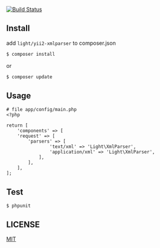 
[![Build Status](https://travis-ci.org/lichunqiang/yii2-xmlparser.svg)](http://travis-ci.org/lichunqiang/yii2-xmlparser)

## Install

add `light/yii2-xmlparser` to composer.json

```sh
$ composer install
```

or

```sh
$ composer update
```

## Usage

```
# file app/config/main.php
<?php

return [
    'components' => [
    'request' => [
        'parsers' => [
	        	'text/xml' => 'Light\XmlParser',
	            'application/xml' => 'Light\XmlParser',
	        ],
        ],
    ],
];

```

## Test

```
$ phpunit
```
## LICENSE

[MIT](LICENSE)
